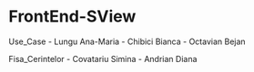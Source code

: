 # FrontEnd-SView

Use_Case        - Lungu Ana-Maria
                - Chibici Bianca
                - Octavian Bejan
                
                
                
Fisa_Cerintelor - Covatariu Simina
                - Andrian Diana 
